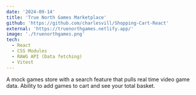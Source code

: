 ```yaml
---
date: '2024-09-14'
title: 'True North Games Marketplace'
github: 'https://github.com/charlesvill/Shopping-Cart-React'
external: 'https://truenorthgames.netlify.app/'
image: './truenorthgames.png'
tech: 
  - React
  - CSS Modules
  - RAWG API (Data fetching)
  - Vitest
---
```


A mock games store with a search feature that pulls real time video game data. Ability to add games to cart and see your total basket.
